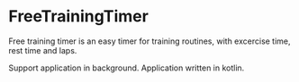 # FreeTrainingTimer


Free training timer is an easy timer for training routines, with excercise time, rest time and laps.

Support application in background.
Application written in kotlin.

